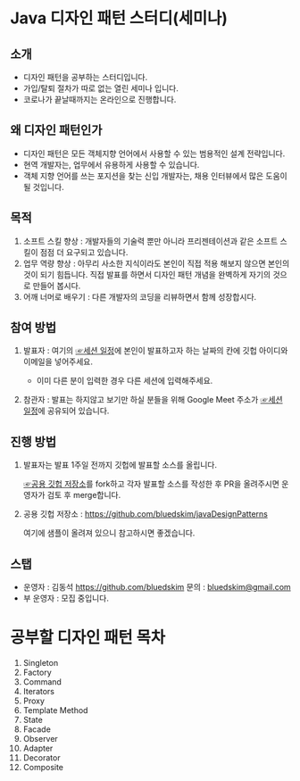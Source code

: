 # Java 디자인 패턴 스터디(세미나)

## 소개

* 디자인 패턴을 공부하는 스터디입니다.
* 가입/탈퇴 절차가 따로 없는 열린 세미나 입니다.
* 코로나가 끝날때까지는 온라인으로 진행합니다.

## 왜 디자인 패턴인가

* 디자인 패턴은 모든 객체지향 언어에서 사용할 수 있는 범용적인 설계 전략입니다.
* 현역 개발자는, 업무에서 유용하게 사용할 수 있습니다.
* 객체 지향 언어를 쓰는 포지션을 찾는 신입 개발자는, 채용 인터뷰에서 많은 도움이 될 것입니다.

## 목적

1. 소프트 스킬 향상 : 개발자들의 기술력 뿐만 아니라 프리젠테이션과 같은 소프트 스킬이 점점 더 요구되고 있습니다.
1. 업무 역량 향상 : 아무리 사소한 지식이라도 본인이 직접 적용 해보지 않으면 본인의 것이 되기 힘듭니다. 직접 발표를 하면서 디자인 패턴 개념을 완벽하게 자기의 것으로 만들어 봅시다.
1. 어깨 너머로 배우기 : 다른 개발자의 코딩을 리뷰하면서 함께 성장합시다.

## 참여 방법

1. 발표자 : 여기의 [☞세션 일정](https://docs.google.com/spreadsheets/d/1uGD4mwSUlULW_9hYRB_PurZtL_BV-MG4eCrbULBAovQ)에 본인이 발표하고자 하는 날짜의 칸에 깃헙 아이디와 이메일을 넣어주세요. 

    * 이미 다른 분이 입력한 경우 다른 세션에 입력해주세요.

1. 참관자 : 발표는 하지않고 보기만 하실 분들을 위해 Google Meet 주소가 [☞세션 일정](https://docs.google.com/spreadsheets/d/1uGD4mwSUlULW_9hYRB_PurZtL_BV-MG4eCrbULBAovQ)에 공유되어 있습니다.

## 진행 방법

1. 발표자는 발표 1주일 전까지 깃헙에 발표할 소스를 올립니다.

   [☞공용 깃헙 저장소](https://github.com/bluedskim/javaDesignPatterns)를 fork하고 각자 발표할 소스를 작성한 후 PR을 올려주시면 운영자가 검토 후 merge합니다.

1. 공용 깃헙 저장소 : https://github.com/bluedskim/javaDesignPatterns

    여기에 샘플이 올려져 있으니 참고하시면 좋겠습니다.

## 스탭

* 운영자 : 김동석 https://github.com/bluedskim 문의 : bluedskim@gmail.com
* 부 운영자 : 모집 중입니다.

# 공부할 디자인 패턴 목차

1. Singleton
1. Factory
1. Command
1. Iterators
1. Proxy
1. Template Method
1. State
1. Facade
1. Observer
1. Adapter
1. Decorator
1. Composite